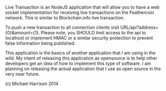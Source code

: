 Live Transaction is an NodeJS application that will allow you to have a web socket implementation for receiving
live transactions on the Feathercoin network. This is similar to Blockchain.info live transaction.

To push a new transaction to all connection clients visit URL/api?address={0}&amount={1}. Please note, you SHOULD 
limit access to the api to localhost or implement HMAC or a similar security protection to prevent false information being published.


This application is the basics of another application that I am using in the wild. My intent of releasing this application as opensource is to 
help other developers get an idea of how to implement this type of software.  I am planning on releasing the actual application that I use as open source in the very near future. 

(c) Michael Harrison 2014